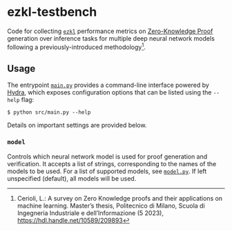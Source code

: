 # ezkl-testbench

Code for collecting [`ezkl`](https://ezkl.xyz/) performance metrics on 
[Zero-Knowledge Proof](https://en.wikipedia.org/wiki/Zero-knowledge_proof) generation over inference tasks
for multiple deep neural network models following a previously-introduced methodology[^1].

## Usage

The entrypoint [`main.py`](src/main.py) provides a command-line interface powered by [Hydra](https://hydra.cc/),
which exposes configuration options that can be listed using the `--help` flag:
```shell
$ python src/main.py --help
```

Details on important settings are provided below.

### `model`
Controls which neural network model is used for proof generation and verification.
It accepts a list of strings, corresponding to the names of the models to be used.
For a list of supported models, see [`model.py`](src/model.py). 
If left unspecified (default), all models will be used.

[^1]: Cerioli, L.: A survey on Zero Knowledge proofs and their applications on machine
learning. Master’s thesis, Politecnico di Milano, Scuola di Ingegneria Industriale e
dell’Informazione (5 2023), https://hdl.handle.net/10589/209893
